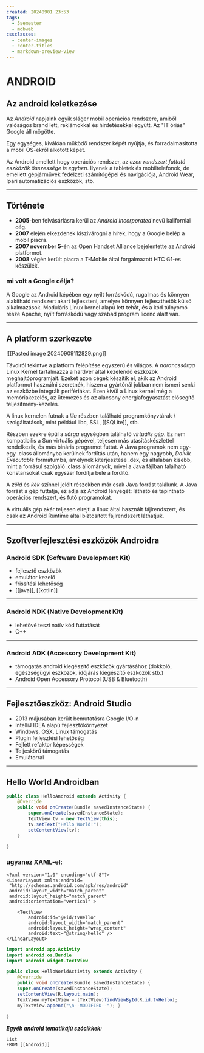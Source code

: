 ```yaml
---
created: 20240901 23:53
tags:
  - 5semester
  - mobweb
cssclasses:
  - center-images
  - center-titles
  - markdown-preview-view
---
```

# ANDROID
## Az android keletkezése

Az *Android* napjaink egyik sláger mobil operációs rendszere, amiből valóságos brand lett, reklámokkal és hirdetésekkel együtt. Az "IT óriás" Google áll mögötte.

Egy egységes, kiválóan működő rendszer képét nyújtja, és forradalmasította a mobil OS-ekről alkotott képet.

Az Android amellett hogy operációs rendszer, az *ezen rendszert futtató eszközök összessége is egyben*. Ilyenek a tabletek és mobiltelefonok, de emellett gépjárművek fedélzeti számítógépei és navigációja, Android Wear, Ipari automatizációs eszközök, stb.

---

## Története

- **2005**-ben felvásárlásra kerül az *Android Incorporated* nevű kaliforniai cég.
- **2007** elején elkezdenek kiszivárogni a hírek, hogy a Google belép a mobil piacra.
- **2007 november 5**-én az Open Handset Alliance bejelentette az Android platformot.
- **2008** végén került piacra a T-Mobile által forgalmazott HTC G1-es készülék.

### mi volt a Google célja?

A Google az Android képében egy nyílt forráskódú, rugalmas és könnyen alakítható rendszert akart fejleszteni, amelyre könnyen fejleszthetők külső alkalmazások. Moduláris Linux kernel alapú lett tehát, és a kód túlnyomó része Apache, nyílt forráskódú vagy szabad program licenc alatt van.

---
## A platform szerkezete

![[Pasted image 20240909112829.png]]

Távolról tekintve a platform felépítése egyszerű és világos. A *narancssárga* Linux Kernel tartalmazza a hardver által kezelendő eszközök meghajtóprogramjait. Ezeket azon cégek készítik el, akik az Android platformot használni szeretnék, hiszen a gyártónál jobban nem ismeri senki az eszközbe integrált perifériákat. Ezen kívül a Linux kernel még a memóriakezelés, az ütemezés és az alacsony energiafogyasztást elősegítő teljesítmény-kezelés.

A linux kernelen futnak a *lila* részben található programkönyvtárak / szolgáltatások, mint például libc, SSL, [[SQLite]], stb.

Részben ezekre épül a *sárga* egységben található *virtuális gép*.
Ez nem kompatibilis a Sun virtuális gépével, teljesen más utasításkészlettel rendelkezik, és más bináris programot futtat. A Java programok nem egy-egy .class állományba kerülnek fordítás után, hanem egy nagyobb, *Dalvik Executable* formátumba, amelynek kiterjesztése .dex, és általában kisebb, mint a forrásul szolgáló .class állományok, mivel a Java fájlban található konstansokat csak egyszer fordítja bele a fordító.

A *zöld* és *kék* színnel jelölt részekben már csak Java forrást találunk. A Java forrást a gép futtatja, ez adja az Android lényegét: látható és tapintható operációs rendszert, és futó programokat.

A virtuális gép akár teljesen elrejti a linux által használt fájlrendszert, és csak az Android Runtime által biztosított fájlrendszert láthatjuk.

---

## Szoftverfejlesztési eszközök Androidra

### Android SDK (Software Development Kit)

- fejlesztő eszközök
- emulátor kezelő
- frissítési lehetőség
- [[java]], [[kotlin]]

---

### Android NDK (Native Development Kit)

- lehetővé teszi natív kód futtatását
- C++

---

### Android ADK (Accessory Development Kit)

- támogatás android kiegészítő eszközök gyártásához (dokkoló, egészségügyi eszközök, időjárás kiegészítő eszközök stb.)
- Android Open Accessory Protocol (USB & Bluetooth)

---

## Fejlesztőeszköz: Android Studio

- 2013 májusában került bemutatásra Google I/O-n
- IntelliJ IDEA alapú fejlesztőkörnyezet
- Windows, OSX, Linux támogatás
- Plugin fejlesztési lehetőség
- Fejlett refaktor képességek
- Teljeskörű támogatás
- Emulátorral

---

## Hello World Androidban

```Java
public class HelloAndroid extends Activity {
	@Override
	public void onCreate(Bundle savedInstanceState) {
		super.onCreate(savedInstanceState);
		TextView tv = new TextView(this);
		tv.setText("Hello World!");
		setContentView(tv);
	}

}
```

### ugyanez XAML-el:

```XAML
<?xml version="1.0" encoding="utf-8"?>
<LinearLayout xmlns:android=
 "http://schemas.android.com/apk/res/android"
 android:layout_width="match_parent"
 android:layout_height="match_parent"
 android:orientation="vertical" >

	<TextView
		android:id="@+id/tvHello"
		android:layout_width="match_parent"
		android:layout_height="wrap_content"
		android:text="@string/hello" />
</LinearLayout>
```

```java
import android.app.Activity
import android.os.Bundle
import android.widget.TextView

public class HelloWorldActivity extends Activity {
	@Override
	public void onCreate(Bundle savedInstanceState) {
	super.onCreate(savedInstanceState);
	setContentView(R.layout.main);
	TextView myTextView = (TextView)findViewById(R.id.tvHello);
	myTextView.append("\n--MODIFIED--"); }
	
}
```


***Egyéb android tematikájú szócikkek:***
```dataview
List
FROM [[Android]]
```
